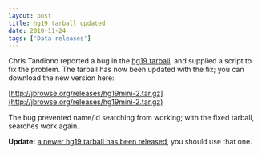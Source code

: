 ```yaml
---
layout: post
title: hg19 tarball updated
date: 2010-11-24
tags: ['Data releases']
---
```


Chris Tandiono reported a bug in the [hg19 tarball](http://jbrowse.org/?p=111),
and supplied a script to fix the problem. The tarball has now been updated with
the fix; you can download the new version here:

[http://jbrowse.org/releases/hg19mini-2.tar.gz](http://jbrowse.org/releases/hg19mini-2.tar.gz)

The bug prevented name/id searching from working; with the fixed tarball,
searches work again.

**Update:**
[a newer hg19 tarball has been released](http://jbrowse.org/hg19-tarball-updated-to-jbrowse-1-2-1/ 'hg19 tarball updated to JBrowse 1.2.1'),
you should use that one.
